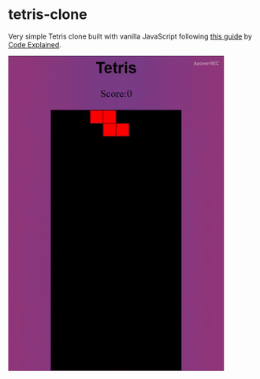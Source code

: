 # tetris-clone

Very simple Tetris clone built with vanilla JavaScript following [this guide](https://www.youtube.com/watch?v=HEsAr2Yt2do " Build Tetris game with JS on Youtube") by [ Code Explained](https://www.youtube.com/channel/UC8n8ftV94ZU_DJLOLtrpORA).


![](tetris-demo.gif)
